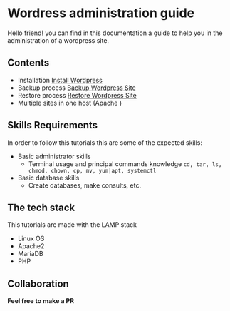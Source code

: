 Wordress administration guide
=========

Hello friend! you can find in this documentation a guide to help you in the administration of a wordpress site.

Contents
--------
- Installation [Install Wordpress](installWordpress.md)
- Backup process [Backup Wordpress Site](backupWordpressSite.md)
- Restore process [Restore Wordpress Site](restoreWordpressSite.md)
- Multiple sites in one host (Apache <VirtualHost>)[]()

Skills Requirements
--------
In order to follow this tutorials this are some of the expected skills:
- Basic administrator skills
    - Terminal usage and principal commands knowledge `cd, tar, ls, chmod, chown, cp, mv, yum|apt, systemctl`
- Basic database skills
    - Create databases, make consults, etc.

The tech stack
-------
This tutorials are made with the LAMP stack
- Linux OS
- Apache2
- MariaDB
- PHP

Collaboration
--------
**Feel free to make a PR**